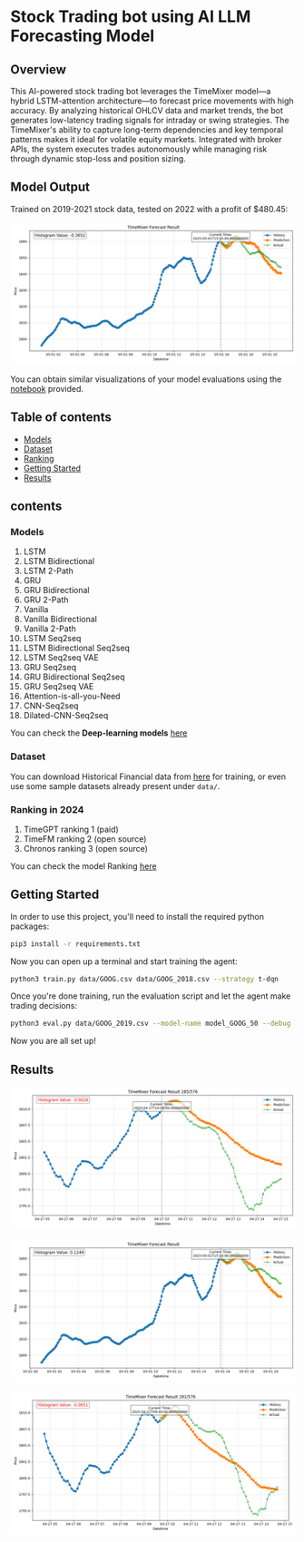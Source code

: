 # Stock Trading bot using AI LLM Forecasting Model

## Overview

This AI-powered stock trading bot leverages the TimeMixer model—a hybrid LSTM-attention architecture—to forecast price movements with high accuracy. By analyzing historical OHLCV data and market trends, the bot generates low-latency trading signals for intraday or swing strategies. The TimeMixer's ability to capture long-term dependencies and key temporal patterns makes it ideal for volatile equity markets. Integrated with broker APIs, the system executes trades autonomously while managing risk through dynamic stop-loss and position sizing.

## Model Output

Trained on 2019-2021 stock data, tested on 2022 with a profit of $480.45:

![Google Stock Trading episode](./extra/1.png)

You can obtain similar visualizations of your model evaluations using the [notebook](./visualize.ipynb) provided.

## Table of contents
  * [Models](#models)
  * [Dataset](#dataset)
  * [Ranking](#Ranking-in-2024)
  * [Getting Started](#Getting-Started)
  * [Results](#results)

## contents

### Models

 1. LSTM
 2. LSTM Bidirectional
 3. LSTM 2-Path
 4. GRU
 5. GRU Bidirectional
 6. GRU 2-Path
 7. Vanilla
 8. Vanilla Bidirectional
 9. Vanilla 2-Path
 10. LSTM Seq2seq
 11. LSTM Bidirectional Seq2seq
 12. LSTM Seq2seq VAE
 13. GRU Seq2seq
 14. GRU Bidirectional Seq2seq
 15. GRU Seq2seq VAE
 16. Attention-is-all-you-Need
 17. CNN-Seq2seq
 18. Dilated-CNN-Seq2seq

You can check the **Deep-learning models** [here](deep-learning)

### Dataset

You can download Historical Financial data from [here](https://ca.finance.yahoo.com/) for training, or even use some sample datasets already present under `data/`.

### Ranking in 2024
1. TimeGPT ranking 1 (paid)
2. TimeFM ranking 2 (open source)
3. Chronos ranking 3 (open source)

You can check the model Ranking [here](https://arxiv.org/abs/2410.16032)

## Getting Started

In order to use this project, you'll need to install the required python packages:

```bash
pip3 install -r requirements.txt
```

Now you can open up a terminal and start training the agent:

```bash
python3 train.py data/GOOG.csv data/GOOG_2018.csv --strategy t-dqn
```

Once you're done training, run the evaluation script and let the agent make trading decisions:

```bash
python3 eval.py data/GOOG_2019.csv --model-name model_GOOG_50 --debug
```

Now you are all set up!

## Results

![Results](./extra/2.png)

![Results](./extra/3.png)

![Results](./extra/4.png)
